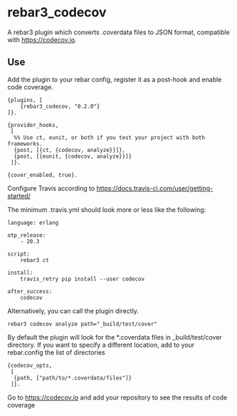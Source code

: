 rebar3_codecov
=====

A rebar3 plugin which converts .coverdata files to JSON format, compatible
with https://codecov.io.

Use
---

Add the plugin to your rebar config, register it as a
post-hook and enable code coverage.

```
{plugins, [
    {rebar3_codecov, "0.2.0"}
]}.

{provider_hooks,
 [
  %% Use ct, eunit, or both if you test your project with both frameworks.
  {post, [{ct, {codecov, analyze}}]},
  {post, [{eunit, {codecov, analyze}}]}
 ]}.

{cover_enabled, true}.
```

Configure Travis according to https://docs.travis-ci.com/user/getting-started/

The minimum .travis.yml should look more or less like the following:

```
language: erlang

otp_release:
    - 20.3

script:
    rebar3 ct

install:
    travis_retry pip install --user codecov

after_success:
    codecov
```

Alternatively, you can call the plugin directly.

```
rebar3 codecov analyze path="_build/test/cover"
```

By default the plugin will look for the *.coverdata files in
_build/test/cover directory. If you want to specify a different location,
add to your rebar.config the list of directories

```
{codecov_opts,
 [
  {path, ["path/to/*.coverdata/files"]}
 ]}.
```

Go to https://codecov.io and add your repository to see the results of code coverage
